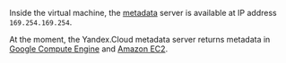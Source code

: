 Inside the virtual machine, the [metadata](../compute/concepts/vm-metadata.md) server is available at IP address `169.254.169.254`.

At the moment, the Yandex.Cloud metadata server returns metadata in [Google Compute Engine](../compute/operations/vm-info/get-info.md#gce-metadata) and [Amazon EC2](../compute/operations/vm-info/get-info.md#ec2-metadata).
